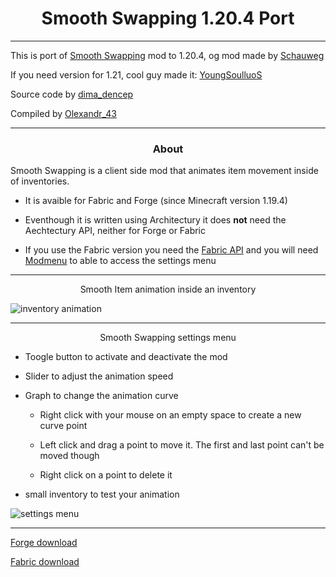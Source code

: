 <h1 align="center">Smooth Swapping 1.20.4 Port</h1>

---
This is port of [Smooth Swapping](https://modrinth.com/mod/smooth-swapping) mod to 1.20.4, og mod made by [Schauweg](https://modrinth.com/user/Schauweg)

If you need version for 1.21, cool guy made it: [YoungSoulluoS](https://github.com/YoungSoulluoS/Smooth-Swapping-1.20.4-Port/releases/tag/1.21-Fabric)

Source code by [dima_dencep](https://github.com/dima-dencep)

Compiled by [Olexandr_43](https://modrinth.com/user/Olexandr_43)

---

<h3 align="center">About</h3>

Smooth Swapping is a client side mod that animates item movement inside of inventories.

- It is avaible for Fabric and Forge (since Minecraft version 1.19.4)

- Eventhough it is written using Architectury it does **not** need the Aechtectury API, neither for Forge or Fabric

- If you use the Fabric version you need the [Fabric API](https://www.curseforge.com/minecraft/mc-mods/fabric-api) and you will need [Modmenu](https://modrinth.com/mod/modmenu) to able to access the settings menu

---

<p align="center" style="text-align: center;">Smooth Item animation inside an inventory</p>

![inventory animation](https://media.forgecdn.net/attachments/655/59/inventory.gif)

---

<p align="center" style="text-align: center;">Smooth Swapping settings menu</p>

- Toogle button to activate and deactivate the mod

- Slider to adjust the animation speed

- Graph to change the animation curve
  
  - Right click with your mouse on an empty space to create a new curve point
  
  - Left click and drag a point to move it. The first and last point can't be moved though
  
  - Right click on a point to delete it

- small inventory to test your animation

![settings menu](https://media.forgecdn.net/attachments/655/61/settings.gif)

---

[Forge download](https://modrinth.com/mod/smooth-swapping-1.20.4-port/version/5A7I76KL)

[Fabric download](https://modrinth.com/mod/smooth-swapping-1.20.4-port/version/0.9.2)


